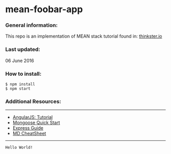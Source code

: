 # mean-foobar-app  

### General information:
This repo is an implementation of MEAN stack tutorial found in: [thinkster.io](https://thinkster.io/mean-stack-tutorial)

### Last updated:  
06 June 2016

### How to install: 
```
$ npm install
$ npm start
```

### Additional Resources:

---

- [AngularJS: Tutorial](https://docs.angularjs.org/tutorial)
- [Mongoose Quick Start](http://mongoosejs.com/docs/index.html)
- [Express Guide](http://expressjs.com/en/guide/routing.html)
- [MD CheatSheet](https://github.com/adam-p/markdown-here/wiki/Markdown-Cheatsheet)

---

```
Hello World!
```
